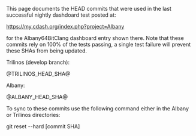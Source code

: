 This page documents the HEAD commits that were used in the last successful nightly
dashdoard test posted at:

https://my.cdash.org/index.php?project=Albany

for the Albany64BitClang dashboard entry shown there. Note that these commits rely on
100% of the tests passing, a single test failure will prevent these SHAs from being 
updated.

Trilinos (develop branch):

@TRILINOS_HEAD_SHA@

Albany:

@ALBANY_HEAD_SHA@

To sync to these commits use the following command either in the Albany or Trilinos directories:

git reset --hard [commit SHA]
